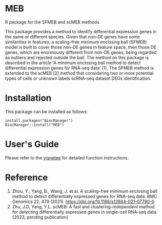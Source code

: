 # MEB
R package for the SFMEB and scMEB methods.

This package provides a method to identify differential expression genes in the
same or different species. Given that non-DE genes have some similarities in 
features, a scaling-free minimum enclosing ball (SFMEB) model is built to cover 
those non-DE genes in feature space, then those DE genes, which are enormously
different from non-DE genes, being regarded as outliers and rejected
outside the ball. The method on this package is described in the article 
'A minimum enclosing ball method to detect differential expression genes for 
RNA-seq data' [1]. The SFMEB method is extended to the scMEB [2] method that 
considering two or more potential types of cells or unknown labels scRNA-seq 
dataset DEGs identification. 

# Installation
This package can be installed as follows:
```{r}
install.packages("BiocManager")
BiocManager::install("MEB")
```

# User's Guide
Please refer to the [vignetee](https://github.com/FocusPaka/MEB/blob/master/vignettes/NIMEB.Rmd) 
for detailed function instructions.

# Reference
1. Zhou, Y., Yang, B., Wang, J. et al. A scaling-free minimum enclosing ball 
method to detect differentially expressed genes for RNA-seq data. BMC Genomics 
22, 479 (2021). https://doi.org/10.1186/s12864-021-07790-0 
2. Zhu, J.D, Yang, Y.L. scMEB: A fast and clustering-independent method for 
detecting differentially expressed genes in single-cell RNA-seq data. 
(2023, pending publication)



